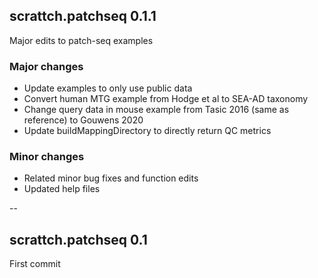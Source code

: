 ## scrattch.patchseq 0.1.1

Major edits to patch-seq examples 

### Major changes
* Update examples to only use public data
* Convert human MTG example from Hodge et al to SEA-AD taxonomy
* Change query data in mouse example from Tasic 2016 (same as reference) to Gouwens 2020
* Update buildMappingDirectory to directly return QC metrics

### Minor changes
* Related minor bug fixes and function edits
* Updated help files

--

## scrattch.patchseq 0.1

First commit